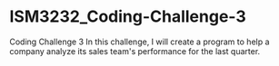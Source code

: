 # ISM3232_Coding-Challenge-3
Coding Challenge 3
In this challenge, I will create a program to help a company analyze its sales team's performance for the last quarter.